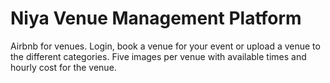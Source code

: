 # Niya Venue Management Platform

Airbnb for venues. Login, book a venue for your event or upload a venue to the different categories. 
Five images per venue with available times and hourly cost for the venue. 
